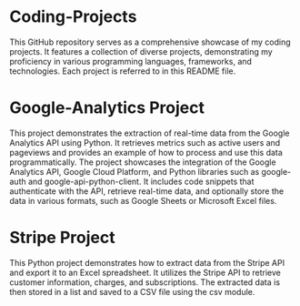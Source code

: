 # Coding-Projects
This GitHub repository serves as a comprehensive showcase of my coding projects. It features a collection of diverse projects, demonstrating my proficiency in various programming languages, frameworks, and technologies. Each project is referred to in this README file.

# Google-Analytics Project
This project demonstrates the extraction of real-time data from the Google Analytics API using Python. It retrieves metrics such as active users and pageviews and provides an example of how to process and use this data programmatically. The project showcases the integration of the Google Analytics API, Google Cloud Platform, and Python libraries such as google-auth and google-api-python-client. It includes code snippets that authenticate with the API, retrieve real-time data, and optionally store the data in various formats, such as Google Sheets or Microsoft Excel files.

# Stripe Project
This Python project demonstrates how to extract data from the Stripe API and export it to an Excel spreadsheet. It utilizes the Stripe API to retrieve customer information, charges, and subscriptions. The extracted data is then stored in a list and saved to a CSV file using the csv module.
